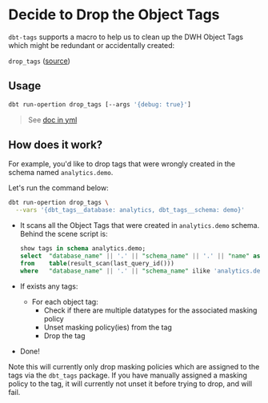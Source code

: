 # Decide to Drop the Object Tags

`dbt-tags` supports a macro to help us to clean up the DWH Object Tags which might be redundant or accidentally created:

`drop_tags` ([source](https://github.com/infinitelambda/dbt-tags/blob/main/macros/resources/tags/drop_tags.sql))

## Usage

```bash
dbt run-opertion drop_tags [--args '{debug: true}']
```

> See [doc in yml](https://github.com/infinitelambda/dbt-tags/blob/main/macros/resources/tags/drop_tags.yml)

## How does it work?

For example, you'd like to drop tags that were wrongly created in the schema named `analytics.demo`.

Let's run the command below:

```bash
dbt run-opertion drop_tags \
  --vars '{dbt_tags__database: analytics, dbt_tags__schema: demo}'
```

- It scans all the Object Tags that were created in `analytics.demo` schema. Behind the scene script is:

  ```sql
  show tags in schema analytics.demo;
  select  "database_name" || '.' || "schema_name" || '.' || "name" as tag_name
  from    table(result_scan(last_query_id()))
  where   "database_name" || '.' || "schema_name" ilike 'analytics.demo';
  ```

- If exists any tags:
  - For each object tag:
    - Check if there are multiple datatypes for the associated masking policy
    - Unset masking policy(ies) from the tag
    - Drop the tag

- Done!

Note this will currently only drop masking policies which are assigned to the tags via the `dbt_tags` package. If you have manually assigned a masking policy to the tag, it will currently not unset it before trying to drop, and will fail.
